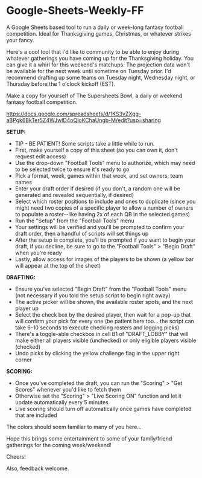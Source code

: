 # Google-Sheets-Weekly-FF
A Google Sheets based tool to run a daily or week-long fantasy football competition. Ideal for Thanksgiving games, Christmas, or whatever strikes your fancy. 

Here's a cool tool that I'd like to community to be able to enjoy during whatever gatherings you have coming up for the Thanksgiving holiday. You can give it a whirl for this weekend's matchups. The projection data won't be available for the next week until sometime on Tuesday prior. I'd recommend drafting up some teams on Tuesday night, Wednesday night, or Thursday before the 1 o'clock kickoff (EST).


Make a copy for yourself of The Supersheets Bowl, a daily or weekend fantasy football competition.


https://docs.google.com/spreadsheets/d/1KS3vZXgg-aBPgk6BkTer5Z4WJwlD4oQloKChaUngb-M/edit?usp=sharing


**SETUP:**
- TIP - BE PATIENT! Some scripts take a little while to run.
- First, make yourself a copy of this sheet (so you can own it, don't request edit access)
- Use the drop-down "Football Tools" menu to authorize, which may need to be selected twice to ensure it's ready to go
- Pick a format, week, games within that week, and set owners, team names
- Enter your draft order if desired (if you don't, a random one will be generated and revealed sequentially, if desired)
- Select which roster positions to include and ones to duplicate (since you might need two copies of a specific player to allow a number of owners to populate a roster--like having 2x of each QB in the selected games)
- Run the "Setup" from the "Football Tools" menu
- Your settings will be verified and you'll be prompted to confirm your draft order, then a handful of scripts will set things up
- After the setup is complete, you'll be prompted if you want to begin your draft, if you decline, be sure to go to the "Football Tools" > "Begin Draft" when you're ready
- Lastly, allow access for images of the players to be shown (a yellow bar will appear at the top of the sheet)


**DRAFTING:**
- Ensure you've selected "Begin Draft" from the "Football Tools" menu (not necessary if you told the setup script to begin right away)
- The active picker will be shown, the available roster spots, and the next player up
- Select the check box by the desired player, then wait for a pop-up that will confirm your pick for every one (be patient here too... the script can take 6-10 seconds to execute checking rosters and logging picks)
- There's a toggle-able checkbox in cell B1 of "DRAFT_LOBBY" that will make either all players visible (unchecked) or only eligible players visible (checked)
- Undo picks by clicking the yellow challenge flag in the upper right corner


**SCORING:**
- Once you've completed the draft, you can run the "Scoring" > "Get Scores" whenever you'd like to fetch them
- Otherwise set the "Scoring" > "Live Scoring ON" function and let it update automatically every 5 minutes
- Live scoring should turn off automatically once games have completed that are included


The colors should seem familiar to many of you here...


Hope this brings some entertainment to some of your family/friend gatherings for the coming week/weekend!


Cheers!

Also, feedback welcome.
